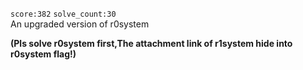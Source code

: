 `score:382` `solve_count:30`    
An upgraded version of r0system

**(Pls solve r0system first,The attachment link of r1system hide into r0system flag!)**
